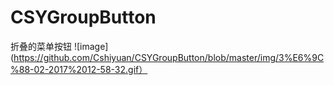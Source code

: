 # CSYGroupButton
折叠的菜单按钮
![image]
(https://github.com/Cshiyuan/CSYGroupButton/blob/master/img/3%E6%9C%88-02-2017%2012-58-32.gif）
